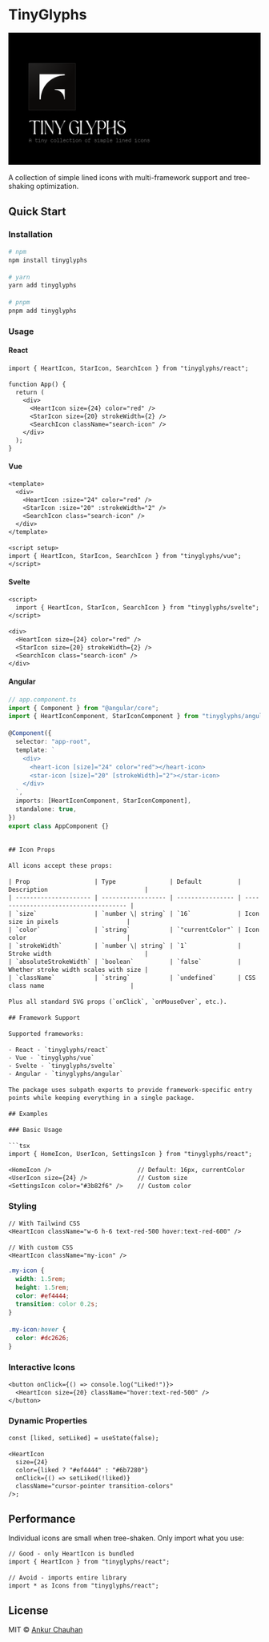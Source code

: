# TinyGlyphs

![TinyGlyphs Logo](./apps/docs/public/assets/og.png)

A collection of simple lined icons with multi-framework support and tree-shaking optimization.

## Quick Start

### Installation

```bash
# npm
npm install tinyglyphs

# yarn
yarn add tinyglyphs

# pnpm
pnpm add tinyglyphs
```

### Usage

#### React

```tsx
import { HeartIcon, StarIcon, SearchIcon } from "tinyglyphs/react";

function App() {
  return (
    <div>
      <HeartIcon size={24} color="red" />
      <StarIcon size={20} strokeWidth={2} />
      <SearchIcon className="search-icon" />
    </div>
  );
}
```

#### Vue

```vue
<template>
  <div>
    <HeartIcon :size="24" color="red" />
    <StarIcon :size="20" :strokeWidth="2" />
    <SearchIcon class="search-icon" />
  </div>
</template>

<script setup>
import { HeartIcon, StarIcon, SearchIcon } from "tinyglyphs/vue";
</script>
```

#### Svelte

```svelte
<script>
  import { HeartIcon, StarIcon, SearchIcon } from "tinyglyphs/svelte";
</script>

<div>
  <HeartIcon size={24} color="red" />
  <StarIcon size={20} strokeWidth={2} />
  <SearchIcon class="search-icon" />
</div>
```

#### Angular

```typescript
// app.component.ts
import { Component } from "@angular/core";
import { HeartIconComponent, StarIconComponent } from "tinyglyphs/angular";

@Component({
  selector: "app-root",
  template: `
    <div>
      <heart-icon [size]="24" color="red"></heart-icon>
      <star-icon [size]="20" [strokeWidth]="2"></star-icon>
    </div>
  `,
  imports: [HeartIconComponent, StarIconComponent],
  standalone: true,
})
export class AppComponent {}
```

<script setup>
import { HeartIcon } from "tinyglyphs/vue";
</script>

````

## Icon Props

All icons accept these props:

| Prop                  | Type               | Default          | Description                           |
| --------------------- | ------------------ | ---------------- | ------------------------------------- |
| `size`                | `number \| string` | `16`             | Icon size in pixels                   |
| `color`               | `string`           | `"currentColor"` | Icon color                            |
| `strokeWidth`         | `number \| string` | `1`              | Stroke width                          |
| `absoluteStrokeWidth` | `boolean`          | `false`          | Whether stroke width scales with size |
| `className`           | `string`           | `undefined`      | CSS class name                        |

Plus all standard SVG props (`onClick`, `onMouseOver`, etc.).

## Framework Support

Supported frameworks:

- React - `tinyglyphs/react`
- Vue - `tinyglyphs/vue`
- Svelte - `tinyglyphs/svelte`
- Angular - `tinyglyphs/angular`

The package uses subpath exports to provide framework-specific entry points while keeping everything in a single package.

## Examples

### Basic Usage

```tsx
import { HomeIcon, UserIcon, SettingsIcon } from "tinyglyphs/react";

<HomeIcon />                        // Default: 16px, currentColor
<UserIcon size={24} />              // Custom size
<SettingsIcon color="#3b82f6" />    // Custom color
````

### Styling

```tsx
// With Tailwind CSS
<HeartIcon className="w-6 h-6 text-red-500 hover:text-red-600" />

// With custom CSS
<HeartIcon className="my-icon" />
```

```css
.my-icon {
  width: 1.5rem;
  height: 1.5rem;
  color: #ef4444;
  transition: color 0.2s;
}

.my-icon:hover {
  color: #dc2626;
}
```

### Interactive Icons

```tsx
<button onClick={() => console.log("Liked!")}>
  <HeartIcon size={20} className="hover:text-red-500" />
</button>
```

### Dynamic Properties

```tsx
const [liked, setLiked] = useState(false);

<HeartIcon
  size={24}
  color={liked ? "#ef4444" : "#6b7280"}
  onClick={() => setLiked(!liked)}
  className="cursor-pointer transition-colors"
/>;
```

## Performance

Individual icons are small when tree-shaken. Only import what you use:

```tsx
// Good - only HeartIcon is bundled
import { HeartIcon } from "tinyglyphs/react";

// Avoid - imports entire library
import * as Icons from "tinyglyphs/react";
```

## License

MIT © [Ankur Chauhan](https://ankur.design)
